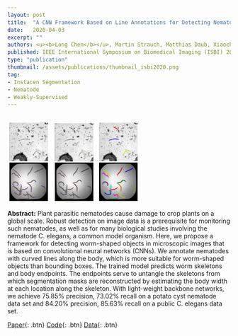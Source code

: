 ```yaml
---
layout: post
title:  "A CNN Framework Based on Line Annotations for Detecting Nematodes in Microscopic Images"
date:   2020-04-03
excerpt: ""
authors: <u><b>Long Chen</b></u>, Martin Strauch, Matthias Daub, Xiaochen Jiang, Marcus Jansen, Hans-Georg Luigs, Susanne Schultz-Kuhlmann, Stefan Kruessel and Dorit Merhof
published: IEEE International Symposium on Biomedical Imaging (ISBI) 2020
type: "publication"
thumbnail: /assets/publications/thumbnail_isbi2020.png
tag:
- Instacen Segmentation
- Nematode
- Weakly-Supervised
---
```


<br>
<img src="/assets/publications/overview_isbi2020.png" style="width:60%">
<br>

**Abstract:** Plant parasitic nematodes cause damage to crop plants on a global scale. Robust detection on image data is a prerequisite for monitoring such nematodes, as well as for many biological studies involving the nematode C. elegans, a common model organism. Here, we propose a framework for detecting worm-shaped objects in microscopic images that is based on convolutional neural networks (CNNs). We annotate nematodes
with curved lines along the body, which is more suitable for worm-shaped objects than bounding boxes. The trained model predicts worm skeletons and body endpoints. The endpoints serve to untangle the skeletons from which segmentation masks are reconstructed by estimating the body width at each location along the skeleton. With light-weight backbone networks, we achieve 75.85% precision, 73.02% recall on a potato cyst nematode data set and 84.20% precision, 85.63% recall on a public C. elegans data set.

[Paper](https://www.researchgate.net/publication/340826839_A_CNN_Framework_Based_on_Line_Annotations_for_Detecting_Nematodes_in_Microscopic_Images){: .btn}
[Code](https://github.com/looooongChen){: .btn}
[Data](https://bbbc.broadinstitute.org/BBBC010){: .btn}



